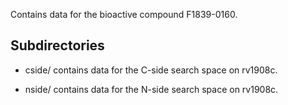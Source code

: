 Contains data for the bioactive compound F1839-0160.

## Subdirectories

- cside/ contains data for the C-side search space on rv1908c.

- nside/ contains data for the N-side search space on rv1908c.

